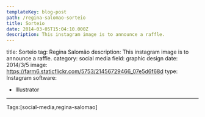 ```yaml
---
templateKey: blog-post
path: /regina-salomao-sorteio
title: Sorteio
date: 2014-03-05T15:04:10.000Z
description: This instagram image is to announce a raffle.
---
```


title: Sorteio
tag: Regina Salomão
description: This instagram image is to announce a raffle.
category: social media
field: graphic design
date: 2014/3/5
image: https://farm6.staticflickr.com/5753/21456729466_07e5d6f68d
type: Instagram
software:
- Illustrator
---

Tags:[social-media,regina-salomao]
